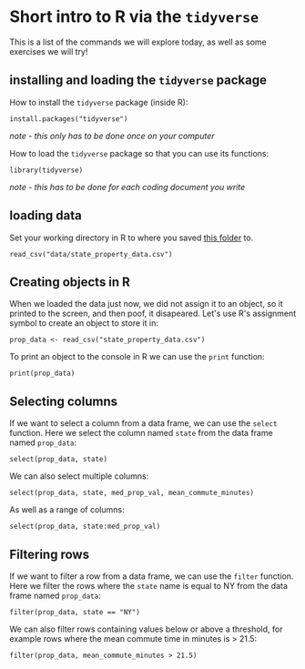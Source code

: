 # Short intro to R via the `tidyverse`

This is a list of the commands we will explore today, as well as some exercises we will try!

## installing and loading the `tidyverse` package

How to install the `tidyverse` package (inside R):
```{r}
install.packages("tidyverse")
```
*note - this only has to be done once on your computer*

How to load the `tidyverse` package so that you can use its functions:
```{r}
library(tidyverse)
```
*note - this has to be done for each coding document you write*

## loading data

Set your working directory in R to where you saved [this folder]() to.
```{r}
read_csv("data/state_property_data.csv")
```

## Creating objects in R

When we loaded the data just now, we did not assign it to an object, so it printed to the screen, and then poof, it disapeared. Let's use R's assignment symbol to create an object to store it in:

```{r}
prop_data <- read_csv("state_property_data.csv")
```

To print an object to the console in R we can use the `print` function:
```{r}
print(prop_data)
```

## Selecting columns

If we want to select a column from a data frame, we can use the `select` function. Here we select the column named `state` from the data frame named `prop_data`:
```{r}
select(prop_data, state)
```

We can also select multiple columns:
```{r}
select(prop_data, state, med_prop_val, mean_commute_minutes)
```

As well as a range of columns:
```{r}
select(prop_data, state:med_prop_val)
```
## Filtering rows

If we want to filter a row from a data frame, we can use the `filter` function. Here we filter the rows where the `state` name is equal to NY from the data frame named `prop_data`:
```{r}
filter(prop_data, state == "NY")
```

We can also filter rows containing values below or above a threshold, for example rows where the mean commute time in minutes is > 21.5:
```{r}
filter(prop_data, mean_commute_minutes > 21.5)
```
